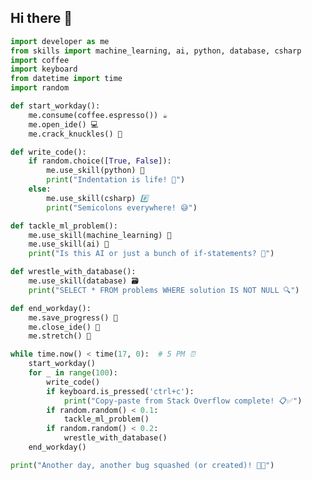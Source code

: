 ## Hi there 👋

```python
import developer as me
from skills import machine_learning, ai, python, database, csharp
import coffee
import keyboard
from datetime import time
import random

def start_workday():
    me.consume(coffee.espresso()) ☕
    me.open_ide() 💻
    me.crack_knuckles() 👐

def write_code():
    if random.choice([True, False]):
        me.use_skill(python) 🐍
        print("Indentation is life! 🚀")
    else:
        me.use_skill(csharp) #️⃣
        print("Semicolons everywhere! 😅")

def tackle_ml_problem():
    me.use_skill(machine_learning) 🤖
    me.use_skill(ai) 🧠
    print("Is this AI or just a bunch of if-statements? 🤔")

def wrestle_with_database():
    me.use_skill(database) 🗃️
    print("SELECT * FROM problems WHERE solution IS NOT NULL 🔍")

def end_workday():
    me.save_progress() 💾
    me.close_ide() 🔌
    me.stretch() 🧘

while time.now() < time(17, 0):  # 5 PM ⏰
    start_workday()
    for _ in range(100):
        write_code()
        if keyboard.is_pressed('ctrl+c'):
            print("Copy-paste from Stack Overflow complete! 📋✅")
        if random.random() < 0.1:
            tackle_ml_problem()
        if random.random() < 0.2:
            wrestle_with_database()
    end_workday()

print("Another day, another bug squashed (or created)! 🐛💪")
```
<!--

import developer as me
from skills import *
import random

def code():
    lang = random.choice([python, csharp])
    me.use(lang)
    print("🐍 Pythonic magic!" if lang == python else "#️⃣ C# semicolon party!")

def daily_routine():
    me.drink(coffee) ☕
    for _ in range(50):
        code()
        if random.random() < 0.2:
            me.use(random.choice([machine_learning, ai, database])) 🤖🧠🗃️
            print("AI or glorified if-statements? 🤔")
    me.learn(random.choice(["Kaggle","Medium","Dev","Stack Overflow"]) 📋
    print("Bug squashed or feature added? Who knows! 🐛✨")

daily_routine()-->
<!--
**massimodipaolo/massimodipaolo** is a ✨ _special_ ✨ repository because its `README.md` (this file) appears on your GitHub profile.

Here are some ideas to get you started:

- 🔭 I’m currently working on ...
- 🌱 I’m currently learning ...
- 👯 I’m looking to collaborate on ...
- 🤔 I’m looking for help with ...
- 💬 Ask me about ...
- 📫 How to reach me: ...
- 😄 Pronouns: ...
- ⚡ Fun fact: ...
-->
